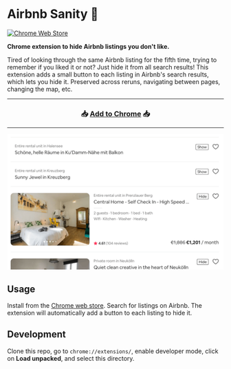 # Airbnb Sanity 🧳

[![Chrome Web Store](https://img.shields.io/chrome-web-store/v/llhacdfeohoajoacfiiolfhopfbnmhgc)](https://chrome.google.com/webstore/detail/airbnb-sanity/llhacdfeohoajoacfiiolfhopfbnmhgc)

**Chrome extension to hide Airbnb listings you don't like.**

Tired of looking through the same Airbnb listing for the fifth time, trying to remember if you liked it or not? Just hide it from all search results! This extension adds a small button to each listing in Airbnb's search results, which lets you hide it. Preserved across reruns, navigating between pages, changing the map, etc.

---

<h3 align="center">
  📥 <a href="https://chrome.google.com/webstore/detail/airbnb-sanity/llhacdfeohoajoacfiiolfhopfbnmhgc">Add to Chrome</a> 📥
</h3>

---

<p align="center">
    <a href="https://github.com/jrieke/airbnb-sanity"><img src="images/screenshot.png" width=600></a>
</p>

## Usage

Install from the [Chrome web store](https://chrome.google.com/webstore/detail/airbnb-sanity/llhacdfeohoajoacfiiolfhopfbnmhgc). Search for listings on Airbnb. The extension will automatically add a button to each listing to hide it.

## Development

Clone this repo, go to `chrome://extensions/`, enable developer mode, click on **Load unpacked**, and select this directory.
